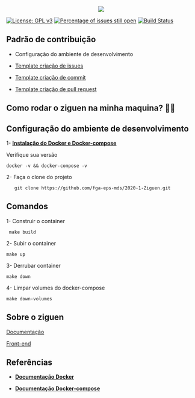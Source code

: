 <p align = "center">
  <img src="https://raw.githubusercontent.com/fga-eps-mds/2020-1-Ziguen/develop/docs/imagens/logo.png"/>
</p>

[![License: GPL v3](https://img.shields.io/badge/License-GPL%20v3-blue.svg)](https://www.gnu.org/licenses/gpl-3.0)
[![Percentage of issues still open](http://isitmaintained.com/badge/open/fga-eps-mds/2020-1-Ziguen.svg)](http://isitmaintained.com/project/fga-eps-mds/2020-1-Ziguen "Percentage of issues still open")
[![Build Status](https://travis-ci.com/fga-eps-mds/2020-1-Ziguen.svg?branch=master)](https://travis-ci.com/fga-eps-mds/2020-1-Ziguen)

## Padrão de contribuição
* Configuração do ambiente de desenvolvimento

* [Template criação de issues](https://github.com/fga-eps-mds/2020-1-Ziguen/blob/master/docs/templates/issue_template/issue_template.md)

* [Template criação de commit](https://github.com/fga-eps-mds/2020-1-Ziguen/blob/master/docs/templates/commit_template/commit_policy.md)

* [Template criação de pull request](https://github.com/fga-eps-mds/2020-1-Ziguen/blob/master/docs/templates/pull_request_template/pull_request_template.md)

## Como rodar o ziguen na minha maquina? 🤔🤔

## Configuração do ambiente de desenvolvimento


 1- [**Instalação do Docker e Docker-compose**](https://github.com/francisco1code/docs/blob/master/Docker-e-Docker-compose.md)

Verifique sua versão
  
    docker -v && docker-compose -v

2- Faça o clone do projeto

       git clone https://github.com/fga-eps-mds/2020-1-Ziguen.git

## Comandos

  1- Construir o container
        
     make build
  2- Subir o container

    make up

  3- Derrubar container
      
    make down
    
  4- Limpar volumes do docker-compose
  
    make down-volumes


## Sobre o ziguen
[Documentação](https://fga-eps-mds.github.io/2020-1-Ziguen/)

[Front-end](https://github.com/fga-eps-mds/2020.1-Ziguen-Front)

## Referências
 * [**Documentação Docker**](https://docs.docker.com/get-docker/)

 * [**Documentação Docker-compose**](https://docs.docker.com/compose/)
